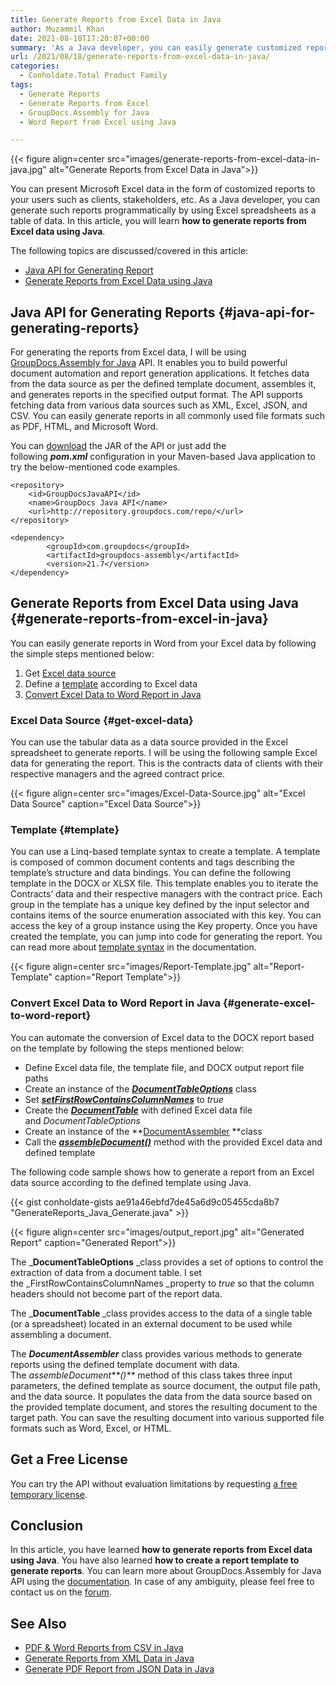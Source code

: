 ```yaml
---
title: Generate Reports from Excel Data in Java
author: Muzammil Khan
date: 2021-08-18T17:20:07+00:00
summary: 'As a Java developer, you can easily generate customized reports programmatically from Excel data. In this article, you will learn <strong>how to generate reports from Excel data using Java</strong>.'
url: /2021/08/18/generate-reports-from-excel-data-in-java/
categories:
  - Conholdate.Total Product Family
tags:
  - Generate Reports
  - Generate Reports from Excel
  - GroupDocs.Assembly for Java
  - Word Report from Excel using Java

---
```



{{< figure align=center src="images/generate-reports-from-excel-data-in-java.jpg" alt="Generate Reports from Excel Data in Java">}}
 

You can present Microsoft Excel data in the form of customized reports to your users such as clients, stakeholders, etc. As a Java developer, you can generate such reports programmatically by using Excel spreadsheets as a table of data. In this article, you will learn **how to generate reports from Excel data using Java**.

The following topics are discussed/covered in this article:

  * [Java API for Generating Report][2]
  * [Generate Reports from Excel Data using Java][3]

## Java API for Generating Reports {#java-api-for-generating-reports}

For generating the reports from Excel data, I will be using [GroupDocs.Assembly for Java][4]&nbsp;API. It enables you to build powerful document automation and report generation applications. It fetches data from the data source as per the defined template document, assembles it, and generates reports in the specified output format.&nbsp;The API supports fetching data from various data sources such as XML, Excel, JSON, and CSV. You can easily generate reports in all commonly used file formats such as PDF, HTML, and Microsoft Word.

You can&nbsp;[download][5]&nbsp;the JAR of the API or just add the following&nbsp;**_pom.xml_**&nbsp;configuration in your Maven-based Java application to try the below-mentioned code examples.

<pre class="wp-block-code"><code>&lt;repository&gt;
	&lt;id&gt;GroupDocsJavaAPI&lt;/id&gt;
	&lt;name&gt;GroupDocs Java API&lt;/name&gt;
	&lt;url&gt;http://repository.groupdocs.com/repo/&lt;/url&gt;
&lt;/repository&gt;</code></pre>

<pre class="wp-block-code"><code>&lt;dependency&gt;
        &lt;groupId&gt;com.groupdocs&lt;/groupId&gt;
        &lt;artifactId&gt;groupdocs-assembly&lt;/artifactId&gt;
        &lt;version&gt;21.7&lt;/version&gt; 
&lt;/dependency&gt;</code></pre>

## Generate Reports from Excel Data using Java {#generate-reports-from-excel-in-java}

You can easily generate reports in Word from your Excel data by following the simple steps mentioned below:

<ol id="block-7217a74c-2677-474d-aee2-df72121b5cd2">
  <li>
    Get&nbsp;<a href="#get-excel-data">Excel data&nbsp;source</a>
  </li>
  <li>
    Define&nbsp;a <a href="#template">template</a> according to Excel data
  </li>
  <li>
    <a href="#generate-excel-to-word-report">Convert Excel Data to Word Report in Java</a>
  </li>
</ol>

### Excel Data Source {#get-excel-data}

<p id="block-17f4a041-9fca-4b56-b0b9-a19227bff1fc">
  You can use the tabular data as a data source provided in the Excel spreadsheet to generate reports. I will be using the following sample Excel data for generating the report. This is the contracts data of clients with their respective managers and the agreed contract price.


{{< figure align=center src="images/Excel-Data-Source.jpg" alt="Excel Data Source" caption="Excel Data Source">}}
 

### Template {#template}

You can use a Linq-based template syntax to create a template. A template is composed of common document contents and tags describing the template’s structure and data bindings. You can define the following template in the DOCX or XLSX file. This template enables you to iterate the Contracts’ data and their respective managers with the contract price. Each group in the template has a unique key defined by the input selector and contains items of the source enumeration associated with this key. You can access the key of a group instance using the Key property. Once you have created the template, you can jump into code for generating the report. You can read more about [template syntax][7] in the documentation.

{{< figure align=center src="images/Report-Template.jpg" alt="Report-Template" caption="Report Template">}}
 

### Convert Excel Data to Word Report in Java {#generate-excel-to-word-report}

You can automate the conversion of Excel data to the DOCX report based on the template by following the steps mentioned below:

  * Define Excel data file, the template file, and DOCX output report file paths
  * Create an instance of the&nbsp;_**[DocumentTableOptions][9]**_ class
  * Set _**[setFirstRowContainsColumnNames][10]**_ to _true_
  * Create the&nbsp;_**[DocumentTable][11]**_&nbsp;with defined Excel data file and&nbsp;_DocumentTableOptions_
  * Create an instance of the&nbsp;**[DocumentAssembler][12]&nbsp;**class
  * Call the&nbsp;_**[assembleDocument()][13]**_&nbsp;method with the provided Excel data and defined template

The following code sample shows how to generate a report from an Excel data source according to the defined template using Java.

{{< gist conholdate-gists ae91a46ebfd7de45a6d9c05455cda8b7 "GenerateReports_Java_Generate.java" >}}

{{< figure align=center src="images/output_report.jpg" alt="Generated Report" caption="Generated Report">}}
 

The&nbsp;_**DocumentTableOptions**&nbsp;_class provides a set of options to control the extraction of data from a document table. I set the&nbsp;_FirstRowContainsColumnNames&nbsp;_property to&nbsp;_true_ so that the column headers should not become part of the report data.

The&nbsp;_**DocumentTable&nbsp;**_class provides access to the data of a single table (or a spreadsheet) located in an external document to be used while assembling a document.

The&nbsp;**_DocumentAssembler_**&nbsp;class provides various methods to generate reports using the defined template document with data. The&nbsp;_assembleDocument**()**_&nbsp;method of this class takes three input parameters, the defined template as source document, the output file path, and the data source. It populates the data from the data source based on the provided template document, and stores the resulting document to the target path. You can save the resulting document into various supported file formats such as Word, Excel, or HTML.

## Get a Free License

You can try the API without evaluation limitations by requesting&nbsp;[a free temporary license][15].

## Conclusion

In this article, you have learned&nbsp;**how to&nbsp;generate reports&nbsp;from Excel data using Java**. You have also learned **how to create a report template to generate reports**. You can learn more about GroupDocs.Assembly for Java API using the&nbsp;[documentation][16]. In case of any ambiguity, please feel free to contact us on the&nbsp;[forum][17].

## See Also

  * [PDF & Word Reports from CSV in Java][18]
  * [Generate Reports from XML Data in Java][19]
  * [Generate PDF Report from JSON Data in Java][20]

 [1]: https://blog.conholdate.com/wp-content/uploads/sites/27/2021/08/generate-reports-from-excel-data-in-java.jpg
 [2]: #java-api-for-generating-reports
 [3]: #generate-reports-from-excel-in-java
 [4]: https://products.groupdocs.com/assembly/java
 [5]: https://downloads.groupdocs.com/assembly/java
 [6]: https://blog.conholdate.com/wp-content/uploads/sites/27/2021/08/Excel-Data-Source.jpg
 [7]: https://docs.groupdocs.com/assembly/java/template-syntax-part-1-of-2/
 [8]: https://blog.conholdate.com/wp-content/uploads/sites/27/2021/08/Report-Template.jpg
 [9]: https://apireference.groupdocs.com/assembly/java/com.groupdocs.assembly/DocumentTableOptions
 [10]: https://apireference.groupdocs.com/assembly/java/com.groupdocs.assembly/DocumentTableOptions#setFirstRowContainsColumnNames-boolean-
 [11]: https://apireference.groupdocs.com/assembly/java/com.groupdocs.assembly/DocumentTable
 [12]: https://apireference.groupdocs.com/assembly/java/com.groupdocs.assembly/DocumentAssembler
 [13]: https://apireference.groupdocs.com/assembly/java/com.groupdocs.assembly/DocumentAssembler#assembleDocument-java.lang.String-java.lang.String-com.groupdocs.assembly.DataSourceInfo...-
 [14]: https://blog.conholdate.com/wp-content/uploads/sites/27/2021/08/output_report.jpg
 [15]: https://purchase.groupdocs.com/temporary-license
 [16]: https://docs.groupdocs.com/assembly/java/
 [17]: https://forum.groupdocs.com/c/assembly/
 [18]: https://blog.groupdocs.com/2021/07/07/generate-reports-from-csv-data-in-java/
 [19]: https://blog.groupdocs.com/2021/07/10/generate-reports-from-xml-data-in-java/
 [20]: https://blog.groupdocs.com/2021/02/10/generate-pdf-report-from-json-data-in-java/




